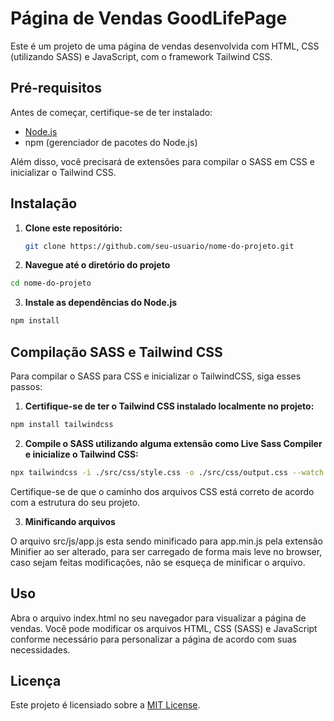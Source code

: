 # Página de Vendas GoodLifePage

Este é um projeto de uma página de vendas desenvolvida com HTML, CSS (utilizando SASS) e JavaScript, com o framework Tailwind CSS.

## Pré-requisitos

Antes de começar, certifique-se de ter instalado:

- [Node.js](https://nodejs.org/)
- npm (gerenciador de pacotes do Node.js)

Além disso, você precisará de extensões para compilar o SASS em CSS e inicializar o Tailwind CSS.

## Instalação

1. **Clone este repositório:**

   ```bash
   git clone https://github.com/seu-usuario/nome-do-projeto.git
   ```

2. **Navegue até o diretório do projeto**

```bash
cd nome-do-projeto

```

3. **Instale as dependências do Node.js**

```bash
npm install

```

## Compilação SASS e Tailwind CSS

Para compilar o SASS para CSS e inicializar o TailwindCSS, siga esses passos:

1. **Certifique-se de ter o Tailwind CSS instalado localmente no projeto:**

```bash
npm install tailwindcss

```

2. **Compile o SASS utilizando alguma extensão como Live Sass Compiler e inicialize o Tailwind CSS:**

```bash
npx tailwindcss -i ./src/css/style.css -o ./src/css/output.css --watch

```

Certifique-se de que o caminho dos arquivos CSS está correto de acordo com a estrutura do seu projeto.

3. **Minificando arquivos**

O arquivo src/js/app.js esta sendo minificado para app.min.js pela extensão Minifier ao ser alterado, para ser carregado de forma mais leve no browser, caso sejam feitas modificações, não se esqueça de minificar o arquivo.

## Uso

Abra o arquivo index.html no seu navegador para visualizar a página de vendas. Você pode modificar os arquivos HTML, CSS (SASS) e JavaScript conforme necessário para personalizar a página de acordo com suas necessidades.

## Licença

Este projeto é licensiado sobre a [MIT License](https://opensource.org/licenses/MIT).

